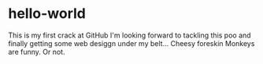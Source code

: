 # hello-world
This is my first crack at GitHub
I'm looking forward to tackling this poo and finally getting some web desiggn under my belt...
Cheesy foreskin
Monkeys are funny. Or not.
